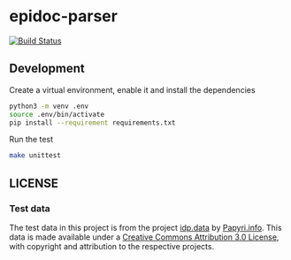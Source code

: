 # epidoc-parser

[![Build Status](https://travis-ci.org/Xennis/epidoc-parser.svg?branch=master)](https://travis-ci.org/Xennis/epidoc-parser)

## Development

Create a virtual environment, enable it and install the dependencies
```sh
python3 -m venv .env
source .env/bin/activate
pip install --requirement requirements.txt
```

Run the test
```sh
make unittest
```

## LICENSE

### Test data

The test data in this project is from the project [idp.data](https://github.com/papyri/idp.data) by [Papyri.info](http://papyri.info). This data is made available under a [Creative Commons Attribution 3.0 License](http://creativecommons.org/licenses/by/3.0/), with copyright and attribution to the respective projects.
